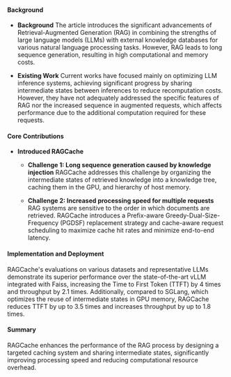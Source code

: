 #### Background
- **Background**
The article introduces the significant advancements of Retrieval-Augmented Generation (RAG) in combining the strengths of large language models (LLMs) with external knowledge databases for various natural language processing tasks. However, RAG leads to long sequence generation, resulting in high computational and memory costs.

- **Existing Work**
Current works have focused mainly on optimizing LLM inference systems, achieving significant progress by sharing intermediate states between inferences to reduce recomputation costs. However, they have not adequately addressed the specific features of RAG nor the increased sequence in augmented requests, which affects performance due to the additional computation required for these requests.

#### Core Contributions
  - **Introduced RAGCache**
    - **Challenge 1: Long sequence generation caused by knowledge injection**
        RAGCache addresses this challenge by organizing the intermediate states of retrieved knowledge into a knowledge tree, caching them in the GPU, and hierarchy of host memory.

    - **Challenge 2: Increased processing speed for multiple requests**
        RAG systems are sensitive to the order in which documents are retrieved. RAGCache introduces a Prefix-aware Greedy-Dual-Size-Frequency (PGDSF) replacement strategy and cache-aware request scheduling to maximize cache hit rates and minimize end-to-end latency.

#### Implementation and Deployment
RAGCache's evaluations on various datasets and representative LLMs demonstrate its superior performance over the state-of-the-art vLLM integrated with Faiss, increasing the Time to First Token (TTFT) by 4 times and throughput by 2.1 times. Additionally, compared to SGLang, which optimizes the reuse of intermediate states in GPU memory, RAGCache reduces TTFT by up to 3.5 times and increases throughput by up to 1.8 times.

#### Summary
RAGCache enhances the performance of the RAG process by designing a targeted caching system and sharing intermediate states, significantly improving processing speed and reducing computational resource overhead.